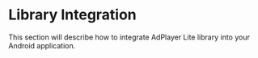 # Library Integration

This section will describe how to integrate AdPlayer Lite library into your Android application.
